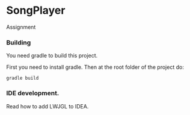 # SongPlayer
Assignment 

### Building

You need gradle to build this project.

First you need to install gradle. Then at the root folder of the project do:
```
gradle build
```

### IDE development.

Read how to add LWJGL to IDEA.
